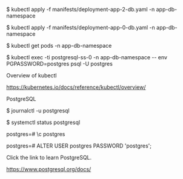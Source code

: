 
$ kubectl apply -f manifests/deployment-app-2-db.yaml -n app-db-namespace

$ kubectl apply -f manifests/deployment-app-0-db.yaml -n app-db-namespace

$ kubectl get pods -n app-db-namespace

$ kubectl exec -ti postgresql-ss-0 -n app-db-namespace -- env PGPASSWORD=postgres psql -U postgres

Overview of kubectl

https://kubernetes.io/docs/reference/kubectl/overview/

PostgreSQL

$ journalctl -u postgresql

$ systemctl status postgresql

postgres=# \c postgres
 
postgres=# ALTER USER postgres PASSWORD 'postgres';

Click the link to learn PostgreSQL.

https://www.postgresql.org/docs/
